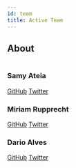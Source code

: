 ```yaml
---
id: team
title: Active Team
---
```


## About

<div className="row">
  <div className="col col--6 margin-bottom--lg">
    <div className="card card--full-height">
      <div className="card__header">
        <div className="avatar avatar--vertical">
          <img
            className="avatar__photo avatar__photo--xl"
            src=""
          />
          <div className="avatar__intro">
            <h3 className="avatar__name">Samy Ateia</h3>
          </div>
        </div>
      </div>
      <div className="card__body">
      </div>
      <div className="card__footer">
        <div className="button-group button-group--block">
          <a className="button button--secondary" href="https://github.com/orgs/pragmalingu/people/SamyAteia">GitHub</a>
          <a className="button button--secondary" href="https://twitter.com/">Twitter</a>
        </div>
      </div>
    </div>
  </div>
  <div className="col col--6 margin-bottom--lg">
    <div className="card card--full-height">
      <div className="card__header">
        <div className="avatar avatar--vertical">
          <img
            className="avatar__photo avatar__photo--xl"
            src=""
          />
          <div className="avatar__intro">
            <h3 className="avatar__name">Miriam Rupprecht</h3>
          </div>
        </div>
      </div>
      <div className="card__body">
      </div>
      <div className="card__footer">
        <div className="button-group button-group--block">
          <a className="button button--secondary" href="https://github.com/MiriamPragmalingu">GitHub</a>
          <a className="button button--secondary" href="https://twitter.com/">Twitter</a>
        </div>
      </div>
    </div>
  </div>
  <div className="col col--6 margin-bottom--lg">
    <div className="card card--full-height">
      <div className="card__header">
        <div className="avatar avatar--vertical">
          <img
            className="avatar__photo avatar__photo--xl"
            src=""
          />
          <div className="avatar__intro">
            <h3 className="avatar__name">Dario Alves</h3>
          </div>
        </div>
      </div>
      <div className="card__body">
      </div>
      <div className="card__footer">
        <div className="button-group button-group--block">
          <a className="button button--secondary" href="https://github.com/dario-alv">GitHub</a>
          <a className="button button--secondary" href="https://twitter.com/">Twitter</a>
        </div>
      </div>
    </div>
  </div>
</div>